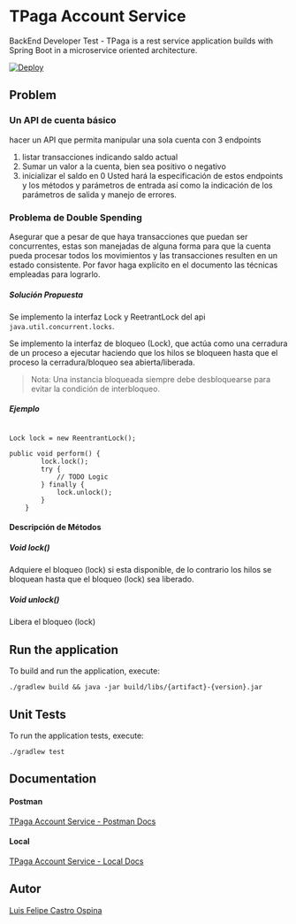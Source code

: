 # TPaga Account Service
BackEnd Developer Test - TPaga is a rest service application builds with Spring Boot in a microservice oriented architecture.

[![Deploy](https://www.herokucdn.com/deploy/button.svg)](https://heroku.com/deploy?template=https://github.com/pipecode/tpaga-account-service)

## Problem
### Un API de cuenta básico
hacer un API que permita manipular una sola cuenta con 3 endpoints
1. listar transacciones indicando saldo actual
2. Sumar un valor a la cuenta, bien sea positivo o negativo
3. inicializar el saldo en 0
Usted hará la especificación de estos endpoints y los métodos y parámetros de entrada así
como la indicación de los parámetros de salida y manejo de errores.

### Problema de Double Spending
Asegurar que a pesar de que haya transacciones que puedan ser concurrentes, estas son
manejadas de alguna forma para que la cuenta pueda procesar todos los movimientos y las
transacciones resulten en un estado consistente. Por favor haga explícito en el documento
las técnicas empleadas para lograrlo.

##### Solución Propuesta
Se implemento la interfaz Lock y ReetrantLock del api ```java.util.concurrent.locks```.
 
Se implemento la interfaz de bloqueo (Lock), que actúa como una cerradura de un proceso a ejecutar haciendo que los hilos se bloqueen hasta que el proceso la cerradura/bloqueo sea abierta/liberada.

>Nota: Una instancia bloqueada siempre debe desbloquearse para evitar la condición de interbloqueo.

##### Ejemplo
```

Lock lock = new ReentrantLock();

public void perform() {
        lock.lock();
        try {
            // TODO Logic
        } finally {
            lock.unlock();
        }
    }
```

#### Descripción de Métodos

##### Void lock()
Adquiere el bloqueo (lock) si esta disponible, de lo contrario los hilos se bloquean hasta que el bloqueo (lock) sea liberado.

##### Void unlock()
Libera el bloqueo (lock)

## Run the application
To build and run the application, execute:

```
./gradlew build && java -jar build/libs/{artifact}-{version}.jar
```

## Unit Tests
To run the application tests, execute:

```
./gradlew test
```

## Documentation
#### Postman
[TPaga Account Service - Postman Docs](https://documenter.getpostman.com/view/5261799/RWaPt6Ug)
#### Local
[TPaga Account Service - Local Docs](https://github.com/pipecode/tpaga-account-service/blob/master/APIDOC.md)

## Autor
[Luis Felipe Castro Ospina](https://www.linkedin.com/in/felipecode/)